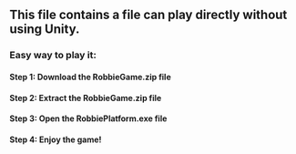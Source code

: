 ## This file contains a file can play directly without using Unity. 
### Easy way to play it:
#### Step 1: Download the RobbieGame.zip file    
#### Step 2: Extract the RobbieGame.zip file  
#### Step 3: Open the RobbiePlatform.exe file  
#### Step 4: Enjoy the game!   
